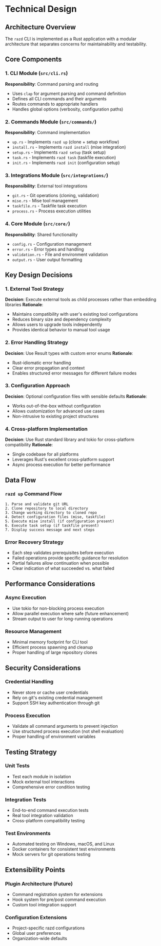 # Technical Design

## Architecture Overview

The `razd` CLI is implemented as a Rust application with a modular architecture that separates concerns for maintainability and testability.

## Core Components

### 1. CLI Module (`src/cli.rs`)
**Responsibility**: Command parsing and routing
- Uses `clap` for argument parsing and command definition
- Defines all CLI commands and their arguments
- Routes commands to appropriate handlers
- Handles global options (verbosity, configuration paths)

### 2. Commands Module (`src/commands/`)
**Responsibility**: Command implementation
- `up.rs` - Implements `razd up` (clone + setup workflow)
- `install.rs` - Implements `razd install` (mise integration)
- `setup.rs` - Implements `razd setup` (task setup)
- `task.rs` - Implements `razd task` (taskfile execution)
- `init.rs` - Implements `razd init` (configuration setup)

### 3. Integrations Module (`src/integrations/`)
**Responsibility**: External tool integrations
- `git.rs` - Git operations (cloning, validation)
- `mise.rs` - Mise tool management
- `taskfile.rs` - Taskfile task execution
- `process.rs` - Process execution utilities

### 4. Core Module (`src/core/`)
**Responsibility**: Shared functionality
- `config.rs` - Configuration management
- `error.rs` - Error types and handling
- `validation.rs` - File and environment validation
- `output.rs` - User output formatting

## Key Design Decisions

### 1. External Tool Strategy
**Decision**: Execute external tools as child processes rather than embedding libraries
**Rationale**: 
- Maintains compatibility with user's existing tool configurations
- Reduces binary size and dependency complexity
- Allows users to upgrade tools independently
- Provides identical behavior to manual tool usage

### 2. Error Handling Strategy
**Decision**: Use Result types with custom error enums
**Rationale**:
- Rust-idiomatic error handling
- Clear error propagation and context
- Enables structured error messages for different failure modes

### 3. Configuration Approach
**Decision**: Optional configuration files with sensible defaults
**Rationale**:
- Works out-of-the-box without configuration
- Allows customization for advanced use cases
- Non-intrusive to existing project structures

### 4. Cross-platform Implementation
**Decision**: Use Rust standard library and tokio for cross-platform compatibility
**Rationale**:
- Single codebase for all platforms
- Leverages Rust's excellent cross-platform support
- Async process execution for better performance

## Data Flow

### `razd up` Command Flow
```
1. Parse and validate git URL
2. Clone repository to local directory
3. Change working directory to cloned repo
4. Detect configuration files (mise, taskfile)
5. Execute mise install (if configuration present)
6. Execute task setup (if taskfile present)
7. Display success message and next steps
```

### Error Recovery Strategy
- Each step validates prerequisites before execution
- Failed operations provide specific guidance for resolution
- Partial failures allow continuation when possible
- Clear indication of what succeeded vs. what failed

## Performance Considerations

### Async Execution
- Use tokio for non-blocking process execution
- Allow parallel execution where safe (future enhancement)
- Stream output to user for long-running operations

### Resource Management
- Minimal memory footprint for CLI tool
- Efficient process spawning and cleanup
- Proper handling of large repository clones

## Security Considerations

### Credential Handling
- Never store or cache user credentials
- Rely on git's existing credential management
- Support SSH key authentication through git

### Process Execution
- Validate all command arguments to prevent injection
- Use structured process execution (not shell evaluation)
- Proper handling of environment variables

## Testing Strategy

### Unit Tests
- Test each module in isolation
- Mock external tool interactions
- Comprehensive error condition testing

### Integration Tests
- End-to-end command execution tests
- Real tool integration validation
- Cross-platform compatibility testing

### Test Environments
- Automated testing on Windows, macOS, and Linux
- Docker containers for consistent test environments
- Mock servers for git operations testing

## Extensibility Points

### Plugin Architecture (Future)
- Command registration system for extensions
- Hook system for pre/post command execution
- Custom tool integration support

### Configuration Extensions
- Project-specific razd configurations
- Global user preferences
- Organization-wide defaults